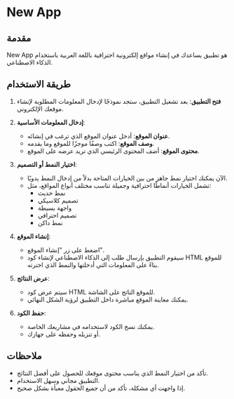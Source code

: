 # New App

## مقدمة

New App هو تطبيق يساعدك في إنشاء مواقع إلكترونية احترافية باللغة العربية باستخدام الذكاء الاصطناعي.

## طريقة الاستخدام

1. **فتح التطبيق**: بعد تشغيل التطبيق، ستجد نموذجًا لإدخال المعلومات المطلوبة لإنشاء موقعك الإلكتروني.

2. **إدخال المعلومات الأساسية**:

   - **عنوان الموقع**: أدخل عنوان الموقع الذي ترغب في إنشائه.
   - **وصف الموقع**: اكتب وصفًا موجزًا للموقع وما يقدمه.
   - **محتوى الموقع**: أضف المحتوى الرئيسي الذي تريد عرضه على الموقع.

3. **اختيار النمط أو التصميم**:

   - الآن يمكنك اختيار نمط جاهز من بين الخيارات المتاحة بدلاً من إدخال النمط يدويًا.
   - تشمل الخيارات أنماطًا احترافية وجميلة تناسب مختلف أنواع المواقع، مثل:
     - نمط حديث
     - تصميم كلاسيكي
     - واجهة بسيطة
     - تصميم احترافي
     - نمط داكن

4. **إنشاء الموقع**:

   - اضغط على زر "إنشاء الموقع".
   - سيقوم التطبيق بإرسال طلب إلى الذكاء الاصطناعي لإنشاء كود HTML للموقع بناءً على المعلومات التي أدخلتها والنمط الذي اخترته.

5. **عرض النتائج**:

   - سيتم عرض كود HTML للموقع الناتج على الشاشة.
   - يمكنك معاينة الموقع مباشرة داخل التطبيق لرؤية الشكل النهائي.

6. **حفظ الكود**:

   - يمكنك نسخ الكود لاستخدامه في مشاريعك الخاصة.
   - أو تنزيله وحفظه على جهازك.

## ملاحظات

- تأكد من اختيار النمط الذي يناسب محتوى موقعك للحصول على أفضل النتائج.
- التطبيق مجاني وسهل الاستخدام.
- إذا واجهت أي مشكلة، تأكد من أن جميع الحقول معبأة بشكل صحيح.